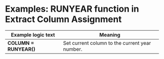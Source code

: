 
# Examples: RUNYEAR function in Extract Column Assignment 

|Example logic text|Meaning|
|------------------|-------|
|**COLUMN = RUNYEAR()**|Set current column to the current year number.|

